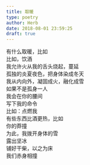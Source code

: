 ```yaml
---  
title: 取暖  
type: poetry  
author: Herb  
date: 2018-08-01 23:59:25  
draft: true
---  
```

有什么取暖，比如  
比如，饮酒  
我允许火从我的舌头烧起，蔓延  
孤独的炎夏夜色，把身体染成冬天  
我从内向外，凝固成火，融化成雪    
如果不是孤身一人  
我会在你的腰间  
写下我的命令  
比如：点燃我    
有些东西比酒更热，比如  
你的莽撞  
为此，我拨开身体的雪  
露出坚冰  
铺好干柴，以之为床  
我们赤身相撞  
